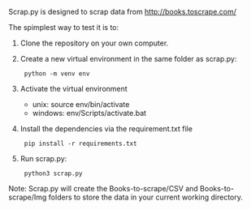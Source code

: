 Scrap.py is designed to scrap data from http://books.toscrape.com/

The spimplest way to test it is to:
1. Clone the repository on your own computer.

2. Create a new virtual environment in the same folder as scrap.py:

        python -m venv env

3. Activate the virtual environment
    + unix: source env/bin/activate
    + windows: env/Scripts/activate.bat

4. Install the dependencies via the requirement.txt file

        pip install -r requirements.txt

5. Run scrap.py:

        python3 scrap.py

Note: Scrap.py will create the Books-to-scrape/CSV and Books-to-scrape/Img folders 
to store the data in your current working directory.

